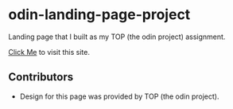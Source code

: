 # odin-landing-page-project

Landing page that I built as my TOP (the odin project) assignment.

[Click Me](https://nail003.github.io/odin-landing-page-project/) to visit this site.

## Contributors

- Design for this page was provided by TOP (the odin project).
